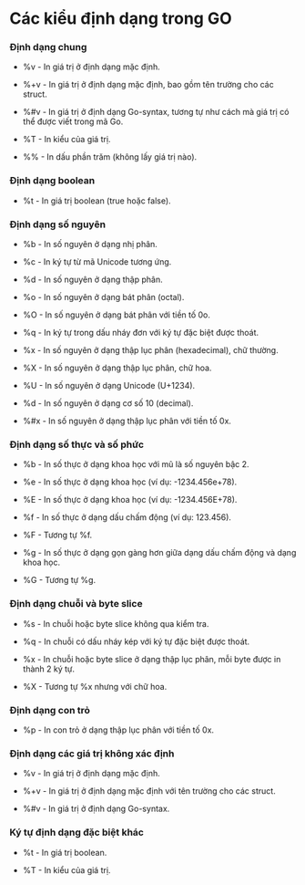 # Các kiểu định dạng trong GO

### Định dạng chung

- %v - In giá trị ở định dạng mặc định.

- %+v - In giá trị ở định dạng mặc định, bao gồm tên trường cho các struct.

- %#v - In giá trị ở định dạng Go-syntax, tương tự như cách mà giá trị có thể được viết trong mã Go.

- %T - In kiểu của giá trị.

- %% - In dấu phần trăm (không lấy giá trị nào).

### Định dạng boolean

- %t - In giá trị boolean (true hoặc false).

### Định dạng số nguyên

- %b - In số nguyên ở dạng nhị phân.

- %c - In ký tự từ mã Unicode tương ứng.

- %d - In số nguyên ở dạng thập phân.

- %o - In số nguyên ở dạng bát phân (octal).

- %O - In số nguyên ở dạng bát phân với tiền tố 0o.

- %q - In ký tự trong dấu nháy đơn với ký tự đặc biệt được thoát.

- %x - In số nguyên ở dạng thập lục phân (hexadecimal), chữ thường.

- %X - In số nguyên ở dạng thập lục phân, chữ hoa.

- %U - In số nguyên ở dạng Unicode (U+1234).

- %d - In số nguyên ở dạng cơ số 10 (decimal).

- %#x - In số nguyên ở dạng thập lục phân với tiền tố 0x.

### Định dạng số thực và số phức

- %b - In số thực ở dạng khoa học với mũ là số nguyên bậc 2.

- %e - In số thực ở dạng khoa học (ví dụ: -1234.456e+78).

- %E - In số thực ở dạng khoa học (ví dụ: -1234.456E+78).

- %f - In số thực ở dạng dấu chấm động (ví dụ: 123.456).

- %F - Tương tự %f.

- %g - In số thực ở dạng gọn gàng hơn giữa dạng dấu chấm động và dạng khoa học.

- %G - Tương tự %g.

### Định dạng chuỗi và byte slice

- %s - In chuỗi hoặc byte slice không qua kiểm tra.

- %q - In chuỗi có dấu nháy kép với ký tự đặc biệt được thoát.

- %x - In chuỗi hoặc byte slice ở dạng thập lục phân, mỗi byte được in thành 2 ký tự.

- %X - Tương tự %x nhưng với chữ hoa.

### Định dạng con trỏ

- %p - In con trỏ ở dạng thập lục phân với tiền tố 0x.

### Định dạng các giá trị không xác định

- %v - In giá trị ở định dạng mặc định.

- %+v - In giá trị ở định dạng mặc định với tên trường cho các struct.

- %#v - In giá trị ở định dạng Go-syntax.

### Ký tự định dạng đặc biệt khác

- %t - In giá trị boolean.

- %T - In kiểu của giá trị.
